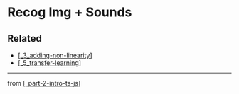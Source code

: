 # Recog Img + Sounds

## Related
- [[_3_adding-non-linearity]]
- [[_5_transfer-learning]]
---
from [[_part-2-intro-ts-js]]

[//begin]: # "Autogenerated link references for markdown compatibility"
[_3_adding-non-linearity]: ../3_adding-non-linearity/_3_adding-non-linearity.md "Adding Non-Linearity"
[_5_transfer-learning]: ../5_transfer-learning/_5_transfer-learning.md "5 Transfer Learning"
[_part-2-intro-ts-js]: ../_part-2-intro-ts-js.md "Part 2 Intro TS JS"
[//end]: # "Autogenerated link references"